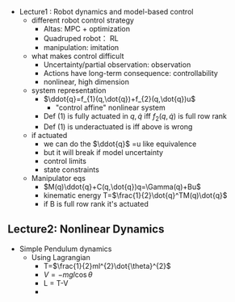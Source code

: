 - Lecture1 : Robot dynamics and model-based control
	- different robot control strategy
		- Altas: MPC + optimization
		- Quadruped robot： RL
		- manipulation: imitation
	- what makes control difficult
		- Uncertainty/partial observation: observation
		- Actions have long-term consequence: controllability
		- nonlinear, high dimension
	- system representation
		- $\ddot{q}=f_{1}(q,\dot{q})+f_{2}(q,\dot{q})u$
			- "control affine" nonlinear system
		- Def (1) is fully actuated in $q,\dot{q}$ iff $f_{2}(q,\dot{q})$ is full row rank
		- Def (1) is underactuated is iff above is wrong
	- if actuated
		- we can do the $\ddot{q}$ =u like equivalence
		- but it will break if model uncertainty
		- control limits
		- state constraints
	- Manipulator eqs
		- $M(q)\ddot{q}+C(q,\dot{q})q=\Gamma(q)+Bu$
		- kinematic energy T=$\frac{1}{2}\dot{q}^TM(q)\dot{q}$
		- if B is full row rank it's actuated  
## Lecture2: Nonlinear Dynamics
- Simple Pendulum dynamics
	- Using Lagrangian
		- T=$\frac{1}{2}ml^{2}\dot{\theta}^{2}$
		- $V=-mgl\cos\theta$
		- L = T-V
		- 